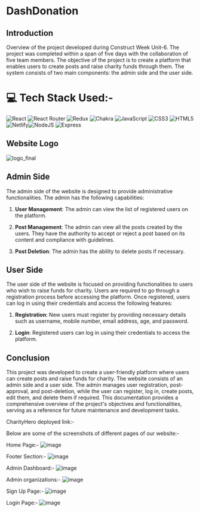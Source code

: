 # DashDonation

## Introduction
Overview of the project developed during Construct Week Unit-6. The project was completed within a span of five days with the collaboration of five team members. The objective of the project is to create a platform that enables users to create posts and raise charity funds through them. The system consists of two main components: the admin side and the user side.

# 💻 Tech Stack Used:-
 ![React](https://img.shields.io/badge/react-%2320232a.svg?style=for-the-badge&logo=react&logoColor=%2361DAFB) ![React Router](https://img.shields.io/badge/React_Router-CA4245?style=for-the-badge&logo=react-router&logoColor=white) ![Redux](https://img.shields.io/badge/redux-%23593d88.svg?style=for-the-badge&logo=redux&logoColor=white) ![Chakra](https://img.shields.io/badge/chakra-%234ED1C5.svg?style=for-the-badge&logo=chakraui&logoColor=white) ![JavaScript](https://img.shields.io/badge/javascript-%23323330.svg?style=for-the-badge&logo=javascript&logoColor=%23F7DF1E) ![CSS3](https://img.shields.io/badge/css3-%231572B6.svg?style=for-the-badge&logo=css3&logoColor=white) ![HTML5](https://img.shields.io/badge/html5-%23E34F26.svg?style=for-the-badge&logo=html5&logoColor=white) ![Netlify](https://img.shields.io/badge/netlify-%23000000.svg?style=for-the-badge&logo=netlify&logoColor=#00C7B7)![NodeJS](https://img.shields.io/badge/node.js-6DA55F?style=for-the-badge&logo=node.js&logoColor=white) ![Express](https://img.shields.io/npm/l/:packageName
)
## Website Logo
![logo_final](https://github.com/ritesh22201/melted-lace-627/blob/main/frontend/src/Assets/DASHDONATION.png?raw=true)

## Admin Side
The admin side of the website is designed to provide administrative functionalities. The admin has the following capabilities:

1. **User Management**: The admin can view the list of registered users on the platform.

2. **Post Management**: The admin can view all the posts created by the users. They have the authority to accept or reject a post based on its content and compliance with guidelines.

3. **Post Deletion**: The admin has the ability to delete posts if necessary.

## User Side
The user side of the website is focused on providing functionalities to users who wish to raise funds for charity. Users are required to go through a registration process before accessing the platform. Once registered, users can log in using their credentials and access the following features:

1. **Registration**: New users must register by providing necessary details such as username, mobile number, email address, age, and password.

2. **Login**: Registered users can log in using their credentials to access the platform.

## Conclusion
This project was developed to create a user-friendly platform where users can create posts and raise funds for charity. The website consists of an admin side and a user side. The admin manages user registration, post-approval, and post-deletion, while the user can register, log in, create posts, edit them, and delete them if required. This documentation provides a comprehensive overview of the project's objectives and functionalities, serving as a reference for future maintenance and development tasks.

CharityHero deployed link:- 

Below are some of the screenshots of different pages of our website:-

Home Page:-
![image](https://raw.githubusercontent.com/ritesh22201/melted-lace-627/fp07_262_day05/frontend/src/pages/imgs/chrome_aCPZVz3ToA.png)

Footer Section:-
![image](https://raw.githubusercontent.com/ritesh22201/melted-lace-627/fp07_262_day05/frontend/src/pages/imgs/chrome_HagIMlLgiq.png)

Admin Dashboard:-
![image](https://raw.githubusercontent.com/ritesh22201/melted-lace-627/fp07_262_day05/frontend/src/pages/imgs/chrome_3oz9x1Hv5t.png)

Admin organizations:-
![image](https://raw.githubusercontent.com/ritesh22201/melted-lace-627/fp07_262_day05/frontend/src/pages/imgs/chrome_BZ0jjaVQqE.png)


Sign Up Page:-
![image]()

Login Page:-
![image]()

